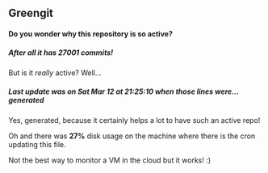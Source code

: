## Greengit

#### Do you wonder why this repository is so active?

##### After all it has 27001 commits!

But is it *really* active? Well...

##### Last update was on Sat Mar 12 at 21:25:10 when those lines were... generated

Yes, generated, because it certainly helps a lot to have such an active repo!

Oh and there was **27%** disk usage on the machine
where there is the cron updating this file.

Not the best way to monitor a VM in the cloud but it works! :)

